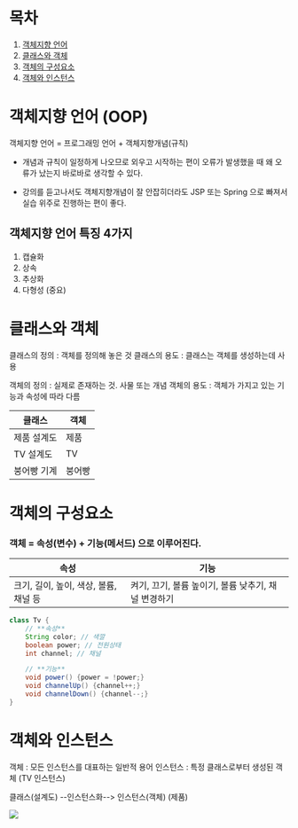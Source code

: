 
# 목차

1. [객체지향 언어](#객체지향-언어)
2. [클래스와 객체](#클래스와-객체)
3. [객체의 구성요소](#객체의-구성요소)
4. [객체와 인스턴스](#객체와-인스턴스)


# 객체지향 언어 (OOP)

객체지향 언어 = 프로그래밍 언어 + 객체지향개념(규칙)

- 개념과 규칙이 일정하게 나오므로 외우고 시작하는 편이 오류가 발생했을 때 왜 오류가 났는지 바로바로 생각할 수 있다.

- 강의를 듣고나서도 객체지향개념이 잘 안잡히더라도 JSP 또는 Spring 으로 빠져서 실습 위주로 진행하는 편이 좋다.

## 객체지향 언어 특징 4가지

1. 캡슐화
2. 상속
3. 추상화
4. 다형성 (중요)

# 클래스와 객체

클래스의 정의 : 객체를 정의해 놓은 것
클래스의 용도 : 클래스는 객체를 생성하는데 사용

객체의 정의 : 실제로 존재하는 것. 사물 또는 개념
객체의 용도 : 객체가 가지고 있는 기능과 속성에 따라 다름

클래스|객체|
|------|---|
|제품 설계도|제품|
|TV 설계도|TV|
|붕어빵 기계|붕어빵|

# 객체의 구성요소

### 객체 = 속성(변수) + 기능(메서드) 으로 이루어진다.

속성|기능|
|------|---|
|크기, 길이, 높이, 색상, 볼륨, 채널 등| 켜기, 끄기, 볼륨 높이기, 볼륨 낮추기, 채널 변경하기|

```java
class Tv {
    // **속성**
    String color; // 색깔
    boolean power; // 전원상태
    int channel; // 채널

    // **기능**
    void power() {power = !power;}
    void channelUp() {channel++;}
    void channelDown() {channel--;}
}
```

# 객체와 인스턴스

객체 : 모든 인스턴스를 대표하는 일반적 용어
인스턴스 : 특정 클래스로부터 생성된 객체 (TV 인스턴스)

클래스(설계도) --인스턴스화--> 인스턴스(객체) (제품)

![](https://velog.velcdn.com/images/ant0410/post/a181947f-a0ce-49dc-9938-216e90fbea90/image.png)



